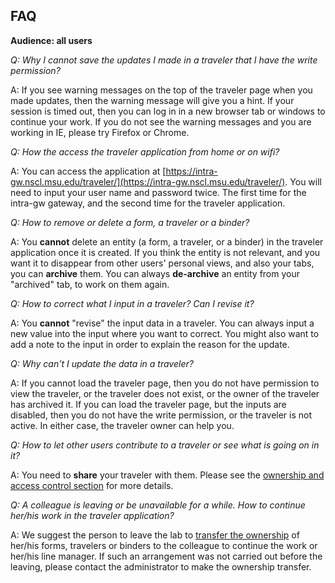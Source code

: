 ## FAQ

**Audience: all users**

_Q: Why I cannot save the updates I made in a traveler that I have the write permission?_

A: If you see warning messages on the top of the traveler page when you made updates, then the warning message will give you a hint. If your session is timed out, then you can log in in a new browser tab or windows to continue your work. If you do not see the warning messages and you are working in IE, please try Firefox or Chrome.  

_Q: How the access the traveler application from home or on wifi?_

A: You can access the application at [https://intra-gw.nscl.msu.edu/traveler/](https://intra-gw.nscl.msu.edu/traveler/). You will need to input your user name and password twice. The first time for the intra-gw gateway, and the second time for the traveler application. 

_Q: How to remove or delete a form, a traveler or a binder?_

A: You **cannot** delete an entity (a form, a traveler, or a binder) in the traveler application once it is created. If you think the entity is not relevant, and you want it to disappear from other users' personal views, and also your tabs, you can **archive** them. You can always **de-archive** an entity from your "archived" tab, to work on them again. 

_Q: How to correct what I input in a traveler? Can I revise it?_

A: You **cannot** "revise" the input data in a traveler. You can always input a new value into the input where you want to correct. You might also want to add a note to the input in order to explain the reason for the update. 

_Q: Why can't I update the data in a traveler?_

A: If you cannot load the traveler page, then you do not have permission to view the traveler, or the traveler does not exist, or the owner of the traveler has archived it. If you can load the traveler page, but the inputs are disabled, then you do not have the write permission, or the traveler is not active. In either case, the traveler owner can help you.   

_Q: How to let other users contribute to a traveler or see what is going on in it?_

A: You need to **share** your traveler with them. Please see the [ownership and access control section](#ownership) for more details. 

_Q: A colleague is leaving or be unavailable for a while. How to continue her/his work in the traveler application?_

A: We suggest the person to leave the lab to [transfer the ownership](#ownership) of her/his forms, travelers or binders to the colleague to continue the work or her/his line manager. If such an arrangement was not carried out before the leaving, please contact the administrator to make the ownership transfer. 

